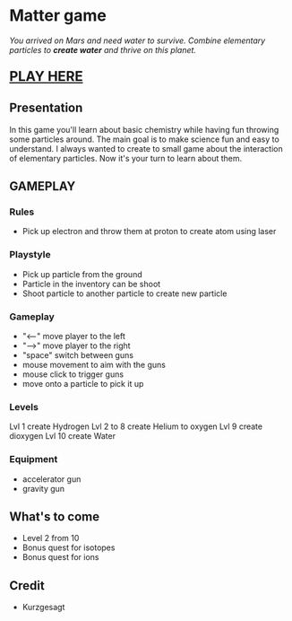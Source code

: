 # Matter game

_You arrived on Mars and need water to survive. Combine elementary particles to **create water** and thrive on this planet._

<p style="font-size: 1.5rem; font-weight:bold;"><a href="https://loictramis.github.io/matter-game-project/">PLAY HERE</a></p>

## Presentation

In this game you'll learn about basic chemistry while having fun throwing some particles around. The main goal is to make science fun and easy to understand. 
I always wanted to create to small game about the interaction of elementary particles. Now it's your turn to learn about them.

## GAMEPLAY

### Rules
- Pick up electron and throw them at proton to create atom using laser

### Playstyle
- Pick up particle from the ground
- Particle in the inventory can be shoot
- Shoot particle to another particle to create new particle

### Gameplay
- "<--" move player to the left
- "-->" move player to the right
- "space" switch between guns
- mouse movement to aim with the guns
- mouse click to trigger guns
- move onto a particle to pick it up

### Levels
Lvl 1 create Hydrogen
Lvl 2 to 8 create Helium to oxygen
Lvl 9 create dioxygen
Lvl 10 create Water


### Equipment
- accelerator gun
- gravity gun

## What's to come
- Level 2 from 10
- Bonus quest for isotopes
- Bonus quest for ions

## Credit
- Kurzgesagt
